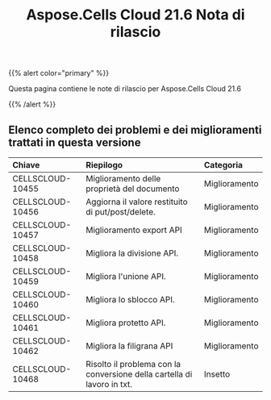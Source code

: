 ﻿---
title: Aspose.Cells Cloud 21.6 Nota di rilascio
second_title: Aspose.Cells Cloud Documen
type: docs
url: /it/aspose-cells-cloud-21-6-release-notes/
description: Aspose.Cells Cloud supporta Excel per creare, convertire, unire, dividere, proteggere, operare su oggetti interni e così via
weight: 66
---
{{% alert color="primary" %}} 

Questa pagina contiene le note di rilascio per Aspose.Cells Cloud 21.6

{{% /alert %}} 
## **Elenco completo dei problemi e dei miglioramenti trattati in questa versione**

|**Chiave**|**Riepilogo**|**Categoria**|
|:- |:- |:- |
|CELLSCLOUD-10455 | Miglioramento delle proprietà del documento| Miglioramento|
|CELLSCLOUD-10456 | Aggiorna il valore restituito di put/post/delete.| Miglioramento|
|CELLSCLOUD-10457 | Miglioramento export API| Miglioramento|
|CELLSCLOUD-10458 | Migliora la divisione API.| Miglioramento|
|CELLSCLOUD-10459 | Migliora l'unione API.| Miglioramento|
|CELLSCLOUD-10460 | Migliora lo sblocco API.| Miglioramento|
|CELLSCLOUD-10461 | Migliora protetto API.| Miglioramento|
|CELLSCLOUD-10462 | Migliora la filigrana API| Miglioramento|
|CELLSCLOUD-10468 |Risolto il problema con la conversione della cartella di lavoro in txt.| Insetto|


